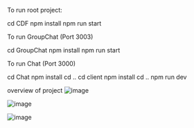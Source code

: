 To run root project:

cd CDF
npm install
npm run start

To run GroupChat (Port 3003)

cd GroupChat
npm install
npm run start 

To run Chat (Port 3000)

cd Chat
npm install
cd ..
cd client
npm install
cd ..
npm run dev

overview of project 
![image](https://user-images.githubusercontent.com/73609612/124978602-9f9f7d80-e04f-11eb-89ae-54e120ec7179.png)

![image](https://user-images.githubusercontent.com/73609612/124978508-839bdc00-e04f-11eb-9fc2-cf3e71623e67.png)

![image](https://user-images.githubusercontent.com/73609612/124978548-8e567100-e04f-11eb-8dd7-ccef800215e6.png)

